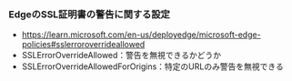 
### EdgeのSSL証明書の警告に関する設定

- https://learn.microsoft.com/en-us/deployedge/microsoft-edge-policies#sslerroroverrideallowed
- SSLErrorOverrideAllowed：警告を無視できるかどうか
- SSLErrorOverrideAllowedForOrigins：特定のURLのみ警告を無視できる
